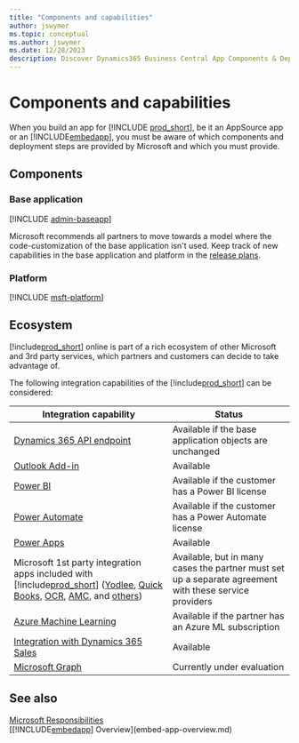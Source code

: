 ```yaml
---
title: "Components and capabilities"
author: jswymer
ms.topic: conceptual
ms.author: jswymer
ms.date: 12/28/2023
description: Discover Dynamics365 Business Central App Components & Deployment Steps - Microsoft's Base Application, Platform Updates, & Ecosystem Integrations.
---
```


# Components and capabilities

When you build an app for [!INCLUDE [prod_short](../developer/includes/prod_short.md)], be it an AppSource app or an [!INCLUDE[embedapp](../developer/includes/embedapp.md)], you must be aware of which components and deployment steps are provided by Microsoft and which you must provide.

## Components

### Base application

[!INCLUDE [admin-baseapp](../developer/includes/admin-baseapp.md)]

Microsoft recommends all partners to move towards a model where the code-customization of the base application isn't used. Keep track of new capabilities in the base application and platform in the [release plans](/dynamics365/release-plans/).  

### Platform

[!INCLUDE [msft-platform](../developer/includes/msft-platform.md)]

## Ecosystem

[!include[prod_short](../developer/includes/prod_short.md)] online is part of a rich ecosystem of other Microsoft and 3rd party services, which partners and customers can decide to take advantage of.  

The following integration capabilities of the [!include[prod_short](../developer/includes/prod_short.md)] can be considered:

|Integration capability  |Status  |
|------------------------|--------|
|[Dynamics 365 API endpoint](../developer/devenv-develop-connect-apps.md) |Available if the base application objects are unchanged |
|[Outlook Add-in](/dynamics365/business-central/admin-outlook) | Available  |
|[Power BI](/dynamics365/business-central/admin-powerbi) | Available if the customer has a Power BI license|
|[Power Automate](/dynamics365/business-central/across-how-use-financials-data-source-flow)| Available if the customer has a Power Automate license|
|[Power Apps](/dynamics365/business-central/across-how-use-financials-data-source-powerapps)| Available|
|Microsoft 1st party integration apps included with [!include[prod_short](../developer/includes/prod_short.md)] ([Yodlee](/dynamics365/business-central/ui-extensions-yodlee-bank-feeds), [Quick Books](/dynamics365/business-central/ui-extensions-quickbooks-payroll), [OCR](/dynamics365/business-central/across-how-use-ocr-pdf-images-files), [AMC](/dynamics365/business-central/ui-extensions-amc-banking), and [others](/dynamics365/business-central/ui-extensions))| Available, but in many cases the partner must set up a separate agreement with these service providers|
|[Azure Machine Learning](/azure/machine-learning/studio/)| Available if the partner has an Azure ML subscription|
|[Integration with Dynamics 365 Sales](/dynamics365/business-central/admin-how-to-set-up-a-dynamics-crm-connection)| Available|
|[Microsoft Graph](/graph/overview)  | Currently under evaluation        |

## See also

[Microsoft Responsibilities](microsoft-responsibilities.md)  
[[!INCLUDE[embedapp](../developer/includes/embedapp.md)] Overview](embed-app-overview.md)  
